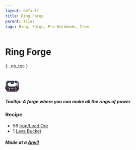 ```yaml
---
layout: default
title: Ring Forge
parent: Tiles
tags: Ring, Forge, Pre Hardmode, Item
---
```


# Ring Forge
{: .no_toc }
#
![Icon](https://raw.githubusercontent.com/RickLugtigheid/SupernovaMod/main/Items/BlocksAndOres/RingForge.png)

##### Tooltip: *A forge where you can make all the rings of power*

### Recipe
- 58 [Iron/Lead Ore](https://terraria.fandom.com/wiki/Iron_Bar)
- 1 [Lava Bucket](https://terraria.fandom.com/wiki/Buckets)

##### Made at a [Anvil](https://terraria.fandom.com/wiki/Anvil)